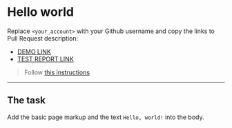 # Hello world
Replace `<your_account>` with your Github username and copy the links to Pull Request description:
- [DEMO LINK](https://Artem18084.github.io/layout_hello-world/)
- [TEST REPORT LINK](https://Artem18084.github.io/layout_hello-world/report/html_report/)

> Follow [this instructions](https://github.com/mate-academy/layout_task-guideline#how-to-solve-the-layout-tasks-on-github)
___

## The task 
Add the basic page markup and the text `Hello, world!` into the body.
